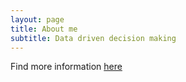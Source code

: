 ```yaml
---
layout: page
title: About me
subtitle: Data driven decision making
---
```


Find more information [here](https://thombauer.github.io/resume/)
